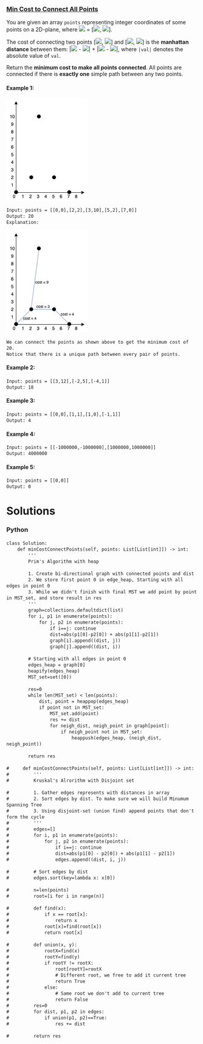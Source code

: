 ### [Min Cost to Connect All Points](https://leetcode.com/problems/min-cost-to-connect-all-points/) <br>

You are given an array `points` representing integer coordinates of some points on a 2D-plane, where <img src="https://render.githubusercontent.com/render/math?math=points[i]"> = [<img src="https://render.githubusercontent.com/render/math?math=x_i">, <img src="https://render.githubusercontent.com/render/math?math=y_i">].

The cost of connecting two points [<img src="https://render.githubusercontent.com/render/math?math=x_i">, <img src="https://render.githubusercontent.com/render/math?math=y_i">] and [<img src="https://render.githubusercontent.com/render/math?math=x_j">, <img src="https://render.githubusercontent.com/render/math?math=y_j">] is the **manhattan distance** between them: |<img src="https://render.githubusercontent.com/render/math?math=x_i"> - <img src="https://render.githubusercontent.com/render/math?math=x_j">| + |<img src="https://render.githubusercontent.com/render/math?math=y_i"> - <img src="https://render.githubusercontent.com/render/math?math=y_j">|, where `|val|` denotes the absolute value of `val`.

Return the **minimum cost to make all points connected**. All points are connected if there is **exactly one** simple path between any two points.



#### Example 1:
<img src="../../../../../images/1584-ex1.png">

```
Input: points = [[0,0],[2,2],[3,10],[5,2],[7,0]]
Output: 20
Explanation:

```
<img src="../../../../../images/1584-ex1-1.png">


```
We can connect the points as shown above to get the minimum cost of 20.
Notice that there is a unique path between every pair of points.

```



#### Example 2:

```
Input: points = [[3,12],[-2,5],[-4,1]]
Output: 18

```

#### Example 3:

```
Input: points = [[0,0],[1,1],[1,0],[-1,1]]
Output: 4

```

#### Example 4:

```
Input: points = [[-1000000,-1000000],[1000000,1000000]]
Output: 4000000

```

#### Example 5:

```
Input: points = [[0,0]]
Output: 0

```


# Solutions

### Python
```
class Solution:
    def minCostConnectPoints(self, points: List[List[int]]) -> int:
        '''
        Prim's Algorithm with heap
        
        1. Create bi-directional graph with connected points and dist
        2. We store first point 0 in edge_heap, Starting with all edges in point 0
        3. While we didn't finish with final MST we add point by point in MST_set, and store result in res
        '''
        graph=collections.defaultdict(list)
        for i, p1 in enumerate(points):
            for j, p2 in enumerate(points):
                if i==j: continue
                dist=abs(p1[0]-p2[0]) + abs(p1[1]-p2[1])
                graph[i].append((dist, j))
                graph[j].append((dist, i))
        
        # Starting with all edges in point 0
        edges_heap = graph[0]
        heapify(edges_heap)
        MST_set=set([0])
        
        res=0
        while len(MST_set) < len(points):
            dist, point = heappop(edges_heap)
            if point not in MST_set:
                MST_set.add(point)
                res += dist
                for neigh_dist, neigh_point in graph[point]:
                    if neigh_point not in MST_set:
                        heappush(edges_heap, (neigh_dist, neigh_point))
        
        return res
    
#     def minCostConnectPoints(self, points: List[List[int]]) -> int:
#         '''
#         Kruskal's Alrorithm with Disjoint set
        
#         1. Gather edges represents with distances in array
#         2. Sort edges by dist. To make sure we will build Minumum Spanning Tree
#         3. Using disjoint-set (union find) append points that don't form the cycle
#         '''
#         edges=[]
#         for i, p1 in enumerate(points):
#             for j, p2 in enumerate(points):
#                 if i==j: continue
#                 dist=abs(p1[0] - p2[0]) + abs(p1[1] - p2[1])
#                 edges.append((dist, i, j))
                
#         # Sort edges by dist        
#         edges.sort(key=lambda x: x[0])
        
#         n=len(points)
#         root=[i for i in range(n)]
        
#         def find(x):
#             if x == root[x]:
#                 return x
#             root[x]=find(root[x])
#             return root[x]
        
#         def union(x, y):
#             rootX=find(x)
#             rootY=find(y)
#             if rootY != rootX:
#                 root[rootY]=rootX
#                 # Different root, we free to add it current tree
#                 return True
#             else:
#                 # Same root we don't add to current tree
#                 return False
#         res=0
#         for dist, p1, p2 in edges:
#             if union(p1, p2)==True:
#                 res += dist
        
#         return res

```
